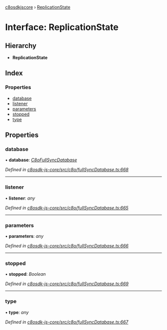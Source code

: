[c8osdkjscore](../README.md) › [ReplicationState](replicationstate.md)

# Interface: ReplicationState

## Hierarchy

* **ReplicationState**

## Index

### Properties

* [database](replicationstate.md#database)
* [listener](replicationstate.md#listener)
* [parameters](replicationstate.md#parameters)
* [stopped](replicationstate.md#stopped)
* [type](replicationstate.md#type)

## Properties

###  database

• **database**: *[C8oFullSyncDatabase](../classes/c8ofullsyncdatabase.md)*

*Defined in [c8osdk-js-core/src/c8o/fullSyncDatabase.ts:668](https://github.com/convertigo/c8osdk-angular/blob/e39f7bd/src/c8o/fullSyncDatabase.ts#L668)*

___

###  listener

• **listener**: *any*

*Defined in [c8osdk-js-core/src/c8o/fullSyncDatabase.ts:665](https://github.com/convertigo/c8osdk-angular/blob/e39f7bd/src/c8o/fullSyncDatabase.ts#L665)*

___

###  parameters

• **parameters**: *any*

*Defined in [c8osdk-js-core/src/c8o/fullSyncDatabase.ts:666](https://github.com/convertigo/c8osdk-angular/blob/e39f7bd/src/c8o/fullSyncDatabase.ts#L666)*

___

###  stopped

• **stopped**: *Boolean*

*Defined in [c8osdk-js-core/src/c8o/fullSyncDatabase.ts:669](https://github.com/convertigo/c8osdk-angular/blob/e39f7bd/src/c8o/fullSyncDatabase.ts#L669)*

___

###  type

• **type**: *any*

*Defined in [c8osdk-js-core/src/c8o/fullSyncDatabase.ts:667](https://github.com/convertigo/c8osdk-angular/blob/e39f7bd/src/c8o/fullSyncDatabase.ts#L667)*
